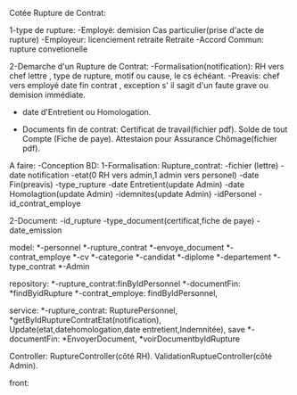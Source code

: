 Cotée Rupture de Contrat:

1-type de rupture:
-Employé:
demision
Cas particulier(prise d'acte de rupture)
-Employeur:
licenciement
retraite
Retraite
-Accord Commun:
rupture convetionelle

2-Demarche d'un Rupture de Contrat:
-Formalisation(notification): RH vers chef
lettre , type de rupture, motif ou cause, le cs échéant.
-Preavis: chef vers employé
date fin contrat , exception s' il sagit d'un faute grave ou demision immédiate.
+ date d'Entretient ou Homologation.

- Documents fin de contrat:
Certificat de travail(fichier pdf).
Solde de tout Compte (Fiche de paye).
Attestaion pour Assurance Chômage(fichier pdf).

A faire:
-Conception BD:
1-Formalisation:
Rupture_contrat:
-fichier (lettre)
-date notification
-etat(0 RH  vers admin,1 admin vers personel)
-date Fin(preavis)
-type_rupture
-date Entretient(update Admin)
-date Homolagtion(update Admin)
-idemnites(update Admin)
-idPersonel
-id_contrat_employe

2-Document:
-id_rupture
-type_document(certificat,fiche de paye)
-date_emission

model:
*-personnel
*-rupture_contrat
*-envoye_document
*-contrat_employe
*-cv
*-categorie
*-candidat
*-diplome
*-departement
*-type_contrat
*-Admin

repository:
*-rupture_contrat:finByIdPersonnel
*-documentFin: *findByidRupture
*-contrat_employe: findByIdPersonnel,

service:
*-rupture_contrat: RupturePersonnel, *getByIdRuptureContratEtat(notification), Update(etat,datehomologation,date entretient,Indemnitée), save
*-documentFin: *EnvoyerDocument, *voirDocumentbyIdRupture

Controller:
RuptureController(côté RH).
ValidationRuptueController(côté Admin).

front:

